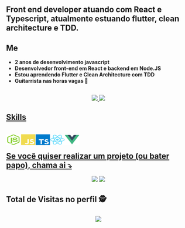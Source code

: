## Front end developer atuando com React e Typescript, atualmente estuando flutter, clean architecture e TDD. 

## Me 
- **2 anos de desenvolvimento javascript** 
- **Desenvolvedor front-end em React e backend em Node.JS** 
- **Estou aprendendo Flutter e Clean Architecture com TDD** 
- **Guitarrista nas horas vagas 🎸**

## 
<div align="center"> 
   <a href="https://github.com/EliasSarges"> 
   <img height="180em" src="https://github-readme-stats.vercel.app/api?username=EliasSarges&show_icons=true&theme=dracula&include_all_commits=true&count_private=true"/> <img height="180em" src="https://github-readme-stats.vercel.app/api/top-langs/?username=EliasSarges&layout=compact&langs_count=7&theme=dracula"/> 
</div> 
   
## Skills 
<div style="display: inline_block" align="center">
  <br/> 
  <img align="left" alt="Elias-CSS" height="30" width="40" src="https://raw.githubusercontent.com/devicons/devicon/master/icons/nodejs/nodejs-original.svg"> 
  <img align="left" alt="Elias-Js" height="30" width="40" src="https://raw.githubusercontent.com/devicons/devicon/master/icons/javascript/javascript-plain.svg"> 
  <img align="left" alt="Elias-Ts" height="30" width="40" src="https://raw.githubusercontent.com/devicons/devicon/master/icons/typescript/typescript-plain.svg"> 
  <img align="left" alt="Elias-React" height="30" width="40" src="https://raw.githubusercontent.com/devicons/devicon/master/icons/react/react-original.svg"> 
  <img align="left" alt="Elias-CSS" height="30" width="40" src="https://raw.githubusercontent.com/devicons/devicon/master/icons/vuejs/vuejs-original.svg"> 
</div>
<br/> 

## **Se você quiser realizar um projeto (ou bater papo), chama ai ⤵️** 

<div align="center"> 
  <a href="https://www.instagram.com/elias.sarges/" target="_blank"><img src="https://img.shields.io/badge/-Instagram-%23E4405F?style=for-the-badge&logo=instagram&logoColor=white" target="_blank"></a> 
  <a href="https://www.linkedin.com/in/elias-sarges/" target="_blank"><img src="https://img.shields.io/badge/-LinkedIn-%230077B5?style=for-the-badge&logo=linkedin&logoColor=white" target="_blank"></a> 
</div> 

## Total de Visitas no perfil :detective: <br> <p align="center"> <img alingn="center" src="https://profile-counter.glitch.me/EliasSarges/count.svg" /> </p> </p>
